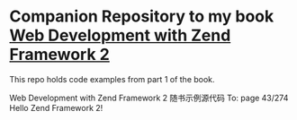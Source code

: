 Companion Repository to my book [Web Development with Zend Framework 2](https://leanpub.com/zendframework2-en)
========================

This repo holds code examples from part 1 of the book.


Web Development with Zend Framework 2 随书示例源代码
To: page 43/274 Hello Zend Framework 2!
